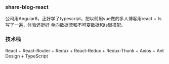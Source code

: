 ### share-blog-react
公司用Angular8，正好学了typescript，把以前用vue做的多人博客用react + ts 写了一遍，体验还挺好
单向数据流和不可变数据和ts很搭配。

### 技术栈
React + React-Router + Redux + React-Redux + Redux-Thunk + Axios + Ant Design + TypeScript

